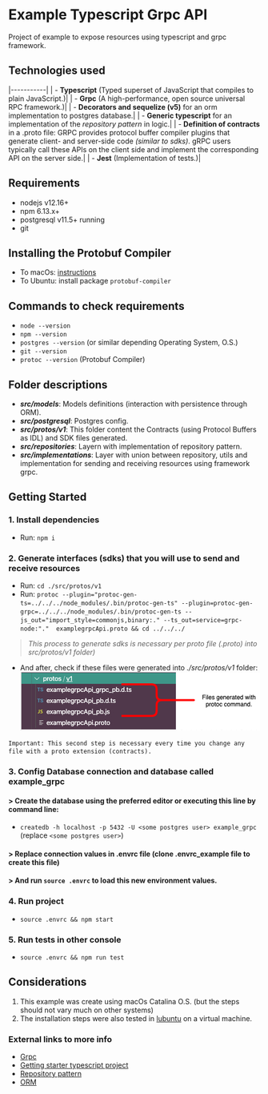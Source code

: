 # Example Typescript Grpc API

Project of example to expose resources using typescript and grpc framework.

## Technologies used

|-----------|
| - **Typescript** (Typed superset of JavaScript that compiles to plain JavaScript.)|
| - **Grpc** (A high-performance, open source universal RPC framework.)|
| - **Decorators and sequelize (v5)** for an orm implementation to postgres database.|
| - **Generic typescript** for an implementation of the *repository pattern* in logic.|
| - **Definition of contracts** in a .proto file: GRPC provides protocol buffer compiler plugins that generate client- and server-side code _(similar to sdks)_. gRPC users typically call these APIs on the client side and implement the corresponding API on the server side.|
| - **Jest** (Implementation of tests.)|

## Requirements
- nodejs v12.16+
- npm 6.13.x+
- postgresql v11.5+ running
- git

## Installing the Protobuf Compiler

- To macOs: [instructions](https://medium.com/@erika_dike/installing-the-protobuf-compiler-on-a-mac-a0d397af46b8)
- To Ubuntu: install package `protobuf-compiler`

## Commands to check requirements
- `node --version`
- `npm --version`
- `postgres --version` (or similar depending Operating System, O.S.)
- `git --version`
- `protoc --version` (Protobuf Compiler)


## Folder descriptions

- **_src/models_**: Models definitions (interaction with persistence through ORM).
- **_src/postgresql_**: Postgres config.
- **_src/protos/v1_**: This folder content the Contracts (using Protocol Buffers as IDL) and SDK files generated.
- **_src/repositories_**: Layern with implementation of repository pattern.
- **_src/implementations_**: Layer with union between repository, utils and implementation for sending and receiving resources using framework grpc.

## Getting Started

### 1. Install dependencies

- Run: `npm i`

### 2. Generate interfaces (sdks) that you will use to send and receive resources
- Run: `cd ./src/protos/v1`
- Run: `
protoc --plugin="protoc-gen-ts=../../../node_modules/.bin/protoc-gen-ts" --plugin=protoc-gen-grpc=../../../node_modules/.bin/protoc-gen-ts --js_out="import_style=commonjs,binary:." --ts_out=service=grpc-node:"."  examplegrpcApi.proto && cd ../../../ `

> _This process to generate sdks is necessary per proto file (.proto) into src/protos/v1 folder)_

- And after, check if these files were generated into *./src/protos/v1* folder:\
![Image of folder with sdk proto files][logo]

[logo]: ./sdk-files-message.png

```
Important: This second step is necessary every time you change any file with a proto extension (contracts). 
```

### 3. Config Database connection and database called example_grpc

#### > Create the database using the preferred editor or executing this line by command line: 

- `createdb -h localhost -p 5432 -U <some postgres user> example_grpc` (replace `<some postgres user>`)

#### > Replace connection values in .envrc file (clone .envrc_example file to create this file)

#### > And run `source .envrc` to load this new environment values.

### 4. Run project
- `source .envrc && npm start`

### 5. Run tests in other console
- `source .envrc && npm run test`


## Considerations

1. This example was create using macOs Catalina O.S. (but the steps should not vary much on other systems)
2. The installation steps were also tested in [lubuntu](https://lubuntu.net/) on a virtual machine.

### External links to more info

- [Grpc](https://grpc.io/)
- [Getting starter typescript project](https://khalilstemmler.com/blogs/typescript/node-starter-project/)
- [Repository pattern](https://medium.com/@erickwendel/generic-repository-with-typescript-and-node-js-731c10a1b98e)
- [ORM](https://github.com/RobinBuschmann/sequelize-typescript)
